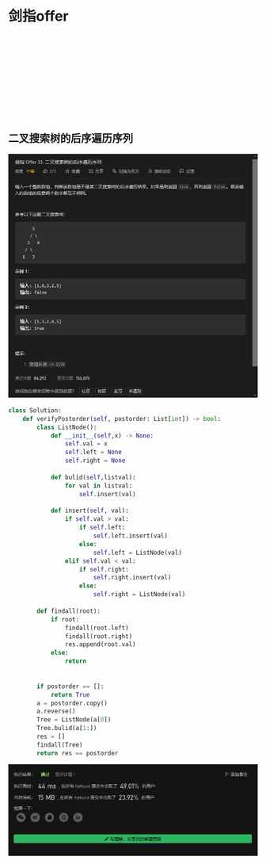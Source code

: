 # 剑指offer

## 

![]()

```python

```

![]()

## 

![]()

```python

```

![]()

## 二叉搜索树的后序遍历序列

![](./images/033.png)

```python
class Solution:
    def verifyPostorder(self, postorder: List[int]) -> bool:
        class ListNode():
            def __init__(self,x) -> None:
                self.val = x
                self.left = None
                self.right = None
            
            def bulid(self,listval):
                for val in listval:
                    self.insert(val)
                    
            def insert(self, val):
                if self.val > val:
                    if self.left:
                        self.left.insert(val)
                    else:
                        self.left = ListNode(val)
                elif self.val < val:
                    if self.right:
                        self.right.insert(val)
                    else:
                        self.right = ListNode(val)

        def findall(root):
            if root:
                findall(root.left)
                findall(root.right)
                res.append(root.val)
            else:
                return 
                

        if postorder == []:
            return True
        a = postorder.copy()
        a.reverse()
        Tree = ListNode(a[0])
        Tree.bulid(a[1:])
        res = []
        findall(Tree)
        return res == postorder
```

![](./images/033_.png)

## 

![]()

```python

```

![]()

## 

![]()

```python

```

![]()
